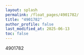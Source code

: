 ```yaml
---
layout: splash
permalink: /float_pages/4901782/
title: "4901782"
author_profile: false
last_modified_at: 2025-06-13
toc: false
---
```

 
4901782
